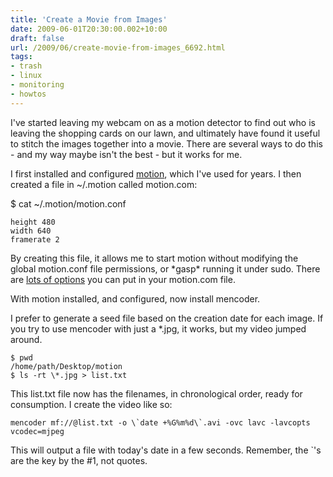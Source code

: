 ```yaml
---
title: 'Create a Movie from Images'
date: 2009-06-01T20:30:00.002+10:00
draft: false
url: /2009/06/create-movie-from-images_6692.html
tags: 
- trash
- linux
- monitoring
- howtos
---
```


I've started leaving my webcam on as a motion detector to find out who is leaving the shopping cards on our lawn, and ultimately have found it useful to stitch the images together into a movie. There are several ways to do this - and my way maybe isn't the best - but it works for me.

  
  

I first installed and configured [motion](http://www.lavrsen.dk/twiki/bin/view/Motion/WebHome), which I've used for years. I then created a file in ~/.motion called motion.com:

$ cat ~/.motion/motion.conf

```
height 480
width 640
framerate 2

```  
  

By creating this file, it allows me to start motion without modifying the global motion.conf file permissions, or \*gasp\* running it under sudo. There are [lots of options](http://www.lavrsen.dk/foswiki/bin/view/Motion/ConfigFileOptions) you can put in your motion.com file.

With motion installed, and configured, now install mencoder.

I prefer to generate a seed file based on the creation date for each image. If you try to use mencoder with just a \*.jpg, it works, but my video jumped around.

```
$ pwd
/home/path/Desktop/motion
$ ls -rt \*.jpg > list.txt

```  
  

This list.txt file now has the filenames, in chronological order, ready for consumption. I create the video like so:

```
mencoder mf://@list.txt -o \`date +%G%m%d\`.avi -ovc lavc -lavcopts vcodec=mjpeg

```  
  

This will output a file with today's date in a few seconds. Remember, the \`'s are the key by the #1, not quotes.